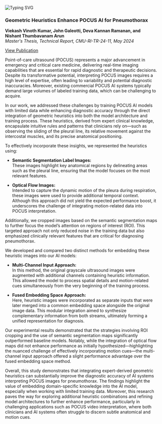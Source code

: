 <a>
    <img src="https://readme-typing-svg.demolab.com?font=Georgia&size=50&duration=2000&pause=500&multiline=true&width=1500&height=80&lines=Geometric+Heuristics+Enhance+POCUS+AI+for+Pneumothorax" alt="Typing SVG" />
</a>



### Geometric Heuristics Enhance POCUS AI for Pneumothorax

**Viekash Vinoth Kumar, John Galeotti, Deva Kannan Ramanan, and Nishant Thumbavanam Arun**  
*Master's Thesis, Technical Report, CMU-RI-TR-24-11, May 2024*

[View Publication](https://www.ri.cmu.edu/publications/geometric-heuristics-enhance-pocus-ai-for-pneumothorax/)

Point-of-care ultrasound (POCUS) represents a major advancement in emergency and critical care medicine, delivering real-time imaging capabilities that are essential for rapid diagnostic and therapeutic decisions. Despite its transformative potential, interpreting POCUS images requires a high level of expertise, often leading to variability and potential diagnostic inaccuracies. Moreover, existing commercial POCUS AI systems typically demand large volumes of labeled training data, which can be challenging to acquire.

In our work, we addressed these challenges by training POCUS AI models with limited data while enhancing diagnostic accuracy through the direct integration of geometric heuristics into both the model architecture and training process. These heuristics, derived from expert clinical knowledge, encapsulate intuitive rules and patterns that clinicians rely on—such as observing the sliding of the pleural line, its relative movement against the intercostal muscles, and its precise anatomical positioning.

To effectively incorporate these insights, we represented the heuristics using:

- **Semantic Segmentation Label Images:**  
  These images highlight key anatomical regions by delineating areas such as the pleural line, ensuring that the model focuses on the most relevant features.

- **Optical Flow Images:**  
  Intended to capture the dynamic motion of the pleura during respiration, these images were used to provide additional temporal context. Although this approach did not yield the expected performance boost, it underscores the challenge of integrating motion-related data into POCUS interpretation.

Additionally, we cropped images based on the semantic segmentation maps to further focus the model’s attention on regions of interest (ROI). This targeted approach not only reduced noise in the training data but also emphasized clinically relevant features that are critical for diagnosing pneumothorax.

We developed and compared two distinct methods for embedding these heuristic images into our AI models:

- **Multi-Channel Input Approach:**  
  In this method, the original grayscale ultrasound images were augmented with additional channels containing heuristic information. This allowed the model to process spatial details and motion-related cues simultaneously from the very beginning of the training process.

- **Fused Embedding Space Approach:**  
  Here, heuristic images were incorporated as separate inputs that were later merged into a common embedding space alongside the original image data. This modular integration aimed to synthesize complementary information from both streams, ultimately forming a unified representation for diagnosis.

Our experimental results demonstrated that the strategies involving ROI cropping and the use of semantic segmentation maps significantly outperformed baseline models. Notably, while the integration of optical flow maps did not enhance performance as initially hypothesized—highlighting the nuanced challenge of effectively incorporating motion cues—the multi-channel input approach offered a slight performance advantage over the fused embedding space method.

Overall, this study demonstrates that integrating expert-derived geometric heuristics can substantially improve the diagnostic accuracy of AI systems interpreting POCUS images for pneumothorax. The findings highlight the value of embedding domain-specific knowledge into the AI model, especially when working with limited training data. Moreover, this research paves the way for exploring additional heuristic combinations and refining model architectures to further enhance performance, particularly in challenging applications such as POCUS video interpretation, where both clinicians and AI systems often struggle to discern subtle anatomical and motion cues.
